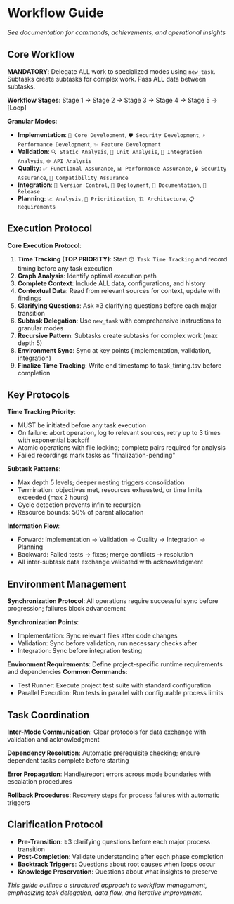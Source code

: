 # Workflow Guide

*See documentation for commands, achievements, and operational insights*

## Core Workflow

**MANDATORY**: Delegate ALL work to specialized modes using `new_task`. Subtasks create subtasks for complex work. Pass ALL data between subtasks.

**Workflow Stages**: Stage 1 → Stage 2 → Stage 3 → Stage 4 → Stage 5 → [Loop]

**Granular Modes**:
- **Implementation**: `🔧 Core Development`, `🛡️ Security Development`, `⚡ Performance Development`, `✨ Feature Development`
- **Validation**: `🔍 Static Analysis`, `🧪 Unit Analysis`, `🔗 Integration Analysis`, `🌐 API Analysis`
- **Quality**: `✅ Functional Assurance`, `📊 Performance Assurance`, `🔒 Security Assurance`, `🔄 Compatibility Assurance`
- **Integration**: `💾 Version Control`, `🚀 Deployment`, `📝 Documentation`, `🎯 Release`
- **Planning**: `📈 Analysis`, `🎯 Prioritization`, `🏗️ Architecture`, `📋 Requirements`

## Execution Protocol

**Core Execution Protocol**:
1. **Time Tracking (TOP PRIORITY)**: Start `⏱️ Task Time Tracking` and record timing before any task execution
2. **Graph Analysis**: Identify optimal execution path
3. **Complete Context**: Include ALL data, configurations, and history
4. **Contextual Data**: Read from relevant sources for context, update with findings
5. **Clarifying Questions**: Ask ≥3 clarifying questions before each major transition
6. **Subtask Delegation**: Use `new_task` with comprehensive instructions to granular modes
7. **Recursive Pattern**: Subtasks create subtasks for complex work (max depth 5)
8. **Environment Sync**: Sync at key points (implementation, validation, integration)
9. **Finalize Time Tracking**: Write end timestamp to task_timing.tsv before completion

## Key Protocols

**Time Tracking Priority**:
- MUST be initiated before any task execution
- On failure: abort operation, log to relevant sources, retry up to 3 times with exponential backoff
- Atomic operations with file locking; complete pairs required for analysis
- Failed recordings mark tasks as "finalization-pending"

**Subtask Patterns**:
- Max depth 5 levels; deeper nesting triggers consolidation
- Termination: objectives met, resources exhausted, or time limits exceeded (max 2 hours)
- Cycle detection prevents infinite recursion
- Resource bounds: 50% of parent allocation

**Information Flow**:
- Forward: Implementation → Validation → Quality → Integration → Planning
- Backward: Failed tests → fixes; merge conflicts → resolution
- All inter-subtask data exchange validated with acknowledgment

## Environment Management

**Synchronization Protocol**: All operations require successful sync before progression; failures block advancement

**Synchronization Points**:
- Implementation: Sync relevant files after code changes
- Validation: Sync before validation, run necessary checks after
- Integration: Sync before integration testing

**Environment Requirements**: Define project-specific runtime requirements and dependencies
**Common Commands**:
- Test Runner: Execute project test suite with standard configuration
- Parallel Execution: Run tests in parallel with configurable process limits

## Task Coordination

**Inter-Mode Communication**: Clear protocols for data exchange with validation and acknowledgment

**Dependency Resolution**: Automatic prerequisite checking; ensure dependent tasks complete before starting

**Error Propagation**: Handle/report errors across mode boundaries with escalation procedures

**Rollback Procedures**: Recovery steps for process failures with automatic triggers

## Clarification Protocol

- **Pre-Transition**: ≥3 clarifying questions before each major process transition
- **Post-Completion**: Validate understanding after each phase completion
- **Backtrack Triggers**: Questions about root causes when loops occur
- **Knowledge Preservation**: Questions about what insights to preserve

*This guide outlines a structured approach to workflow management, emphasizing task delegation, data flow, and iterative improvement.*